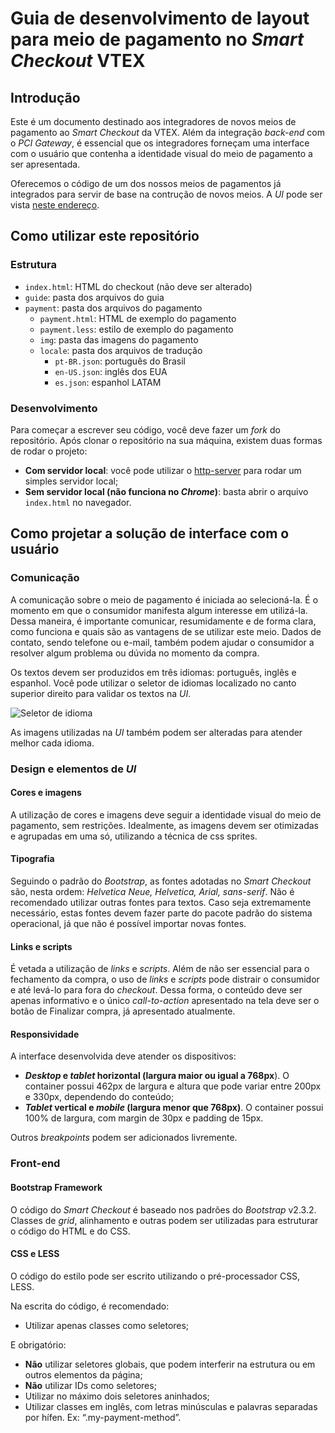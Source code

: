 # Guia de desenvolvimento de layout para meio de pagamento no _Smart Checkout_ VTEX

## Introdução
Este é um documento destinado aos integradores de novos meios de pagamento ao _Smart Checkout_ da VTEX. Além da integração _back-end_ com o _PCI Gateway_, é essencial que os integradores forneçam uma interface com o usuário que contenha a identidade visual do meio de pagamento a ser apresentada.

Oferecemos o código de um dos nossos meios de pagamentos já integrados para servir de base na contrução de novos meios. A _UI_ pode ser vista [neste endereço](http://vtex.github.io/checkout-ui-payment-guide/).

## Como utilizar este repositório

### Estrutura

* `index.html`: HTML do checkout (não deve ser alterado)
* `guide`: pasta dos arquivos do guia
* `payment`: pasta dos arquivos do pagamento
    * `payment.html`: HTML de exemplo do pagamento
    * `payment.less`: estilo de exemplo do pagamento
    * `img`: pasta das imagens do pagamento
    * `locale`: pasta dos arquivos de tradução
        * `pt-BR.json`: português do Brasil
        * `en-US.json`: inglês dos EUA
        * `es.json`: espanhol LATAM

### Desenvolvimento

Para começar a escrever seu código, você deve fazer um _fork_ do repositório. Após clonar o repositório na sua máquina, existem duas formas de rodar o projeto:

* __Com servidor local__: você pode utilizar o [http-server](https://www.npmjs.com/package/http-server) para rodar um simples servidor local;
* __Sem servidor local (não funciona no _Chrome_)__: basta abrir o arquivo `index.html` no navegador.

## Como projetar a solução de interface com o usuário

### Comunicação
A comunicação sobre o meio de pagamento é iniciada ao selecioná-la. É o momento em que o consumidor manifesta algum interesse em utilizá-la. Dessa maneira, é importante comunicar, resumidamente e de forma clara, como funciona e quais são as vantagens de se utilizar este meio. Dados de contato, sendo telefone ou e-mail, também podem ajudar o consumidor a resolver algum problema ou dúvida no momento da compra.

Os textos devem ser produzidos em três idiomas: português, inglês e espanhol. Você pode utilizar o seletor de idiomas localizado no canto superior direito para validar os textos na _UI_.

![Seletor de idioma](payment/img/locale.png)

As imagens utilizadas na _UI_ também podem ser alteradas para atender melhor cada idioma.

### Design e elementos de _UI_

#### Cores e imagens
A utilização de cores e imagens deve seguir a identidade visual do meio de pagamento, sem restrições. Idealmente, as imagens devem ser otimizadas e agrupadas em uma só, utilizando a técnica de css sprites.

#### Tipografia
Seguindo o padrão do _Bootstrap_, as fontes adotadas no _Smart Checkout_ são, nesta ordem: _Helvetica Neue, Helvetica, Arial, sans-serif_. Não é recomendado utilizar outras fontes para textos. Caso seja extremamente necessário, estas fontes devem fazer parte do pacote padrão do sistema operacional, já que não é possível importar novas fontes.

#### Links e scripts
É vetada a utilização de _links_ e _scripts_. Além de não ser essencial para o fechamento da compra, o uso de _links_ e _scripts_ pode distrair o consumidor e até levá-lo para fora do _checkout_. Dessa forma, o conteúdo deve ser apenas informativo e o único _call-to-action_ apresentado na tela deve ser o botão de Finalizar compra, já apresentado atualmente.

#### Responsividade
A interface desenvolvida deve atender os dispositivos:

* ___Desktop_ e _tablet_ horizontal (largura maior ou igual a 768px__). O container possui 462px de largura e altura que pode variar entre 200px e 330px, dependendo do conteúdo;
* ___Tablet_ vertical e _mobile_ (largura menor que 768px)__. O container possui 100% de largura, com margin de 30px e padding de 15px.

Outros _breakpoints_ podem ser adicionados livremente.

### Front-end

#### Bootstrap Framework
O código do _Smart Checkout_ é baseado nos padrões do _Bootstrap_ v2.3.2. Classes de _grid_, alinhamento e outras podem ser utilizadas para estruturar o código do HTML e do CSS.

#### CSS e LESS
O código do estilo pode ser escrito utilizando o pré-processador CSS, LESS.

Na escrita do código, é recomendado:

* Utilizar apenas classes como seletores;

E obrigatório:

* __Não__ utilizar seletores globais, que podem interferir na estrutura ou em outros elementos da página;
* __Não__ utilizar IDs como seletores;
* Utilizar no máximo dois seletores aninhados;
* Utilizar classes em inglês, com letras minúsculas e palavras separadas por hífen. Ex: “.my-payment-method”.
